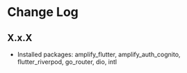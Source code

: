 # Change Log

## X.x.X
* Installed packages: amplify_flutter, amplify_auth_cognito, flutter_riverpod, go_router, dio, intl
